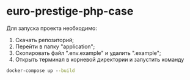 # euro-prestige-php-case

Для запуска проекта необходимо:

1. Скачать репозиторий;
2. Перейти в папку "application";
3. Скопировать файл ".env.example" и удалить ".example";
4. Открыть терминал в корневой директории и запустить команду

 ```cmd
 docker-compose up --build
 ```
